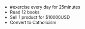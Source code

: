 - #exercise every day for 25minutes
- Read 12 books
- Sell 1 product for $10000USD
- Convert to Catholicism
